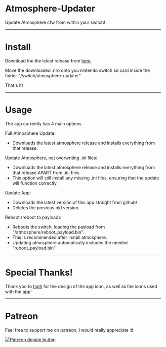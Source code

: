 # Atmosphere-Updater

Update Atmosphere cfw from within your switch!

----

# Install

Download the the latest release from [here](https://github.com/ITotalJustice/atmosphere-updater/releases).

Move the downloaded .nro onto you nintendo switch sd card inside the folder "/switch/atmosphere-updater".

That's it!

----

# Usage

The app currently has 4 main options.

Full Atmosphere Update:

* Downloads the latest atmosphere release and installs everything from that release.

Update Atmosphere, not overwriting .ini files:

* Downloads the latest atmosphere release and installs everything from that release APART from .ini files.
* This option will still install any missing .ini files, ensuring that the update will function correctly.

Update App:

* Downloads the latest version of this app straight from github!
* Deletes the previous old version.

Reboot (reboot to payload):

* Reboots the switch, loading the payload from "/atmosphere/reboot_payload.bin".
* This is recommended after install atmosphere.
* Updating atmosphere automatically includes the needed "reboot_payload.bin".

----

# Special Thanks!

Thank you to [toph](https://github.com/sudot0ph) for the design of the app icon, as well as the icons used with the app!

----

# Patreon

Feel free to support me on patreon, I would really appreciate it!

<a href="https://www.patreon.com/totaljustice"><img src="https://c5.patreon.com/external/logo/become_a_patron_button@2x.png" alt="Patreon donate button" /> </a>
